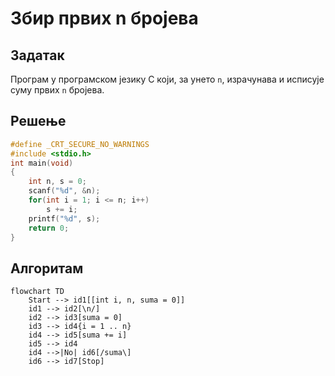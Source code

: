 # Збир првих n бројева

## Задатак

Програм у програмском језику C који, за унето `n`, израчунава и исписује суму првих `n` бројева.

## Решење

```c
#define _CRT_SECURE_NO_WARNINGS
#include <stdio.h>
int main(void)
{	
	int n, s = 0;
	scanf("%d", &n);
	for(int i = 1; i <= n; i++)
		s += i;
	printf("%d", s);
    return 0;
}
```

## Алгоритам

```mermaid
flowchart TD
    Start --> id1[[int i, n, suma = 0]]
    id1 --> id2[\n/]
    id2 --> id3[suma = 0]
    id3 --> id4{i = 1 .. n}
    id4 --> id5[suma += i]
    id5 --> id4
    id4 -->|No| id6[/suma\]
    id6 --> id7[Stop]
```
